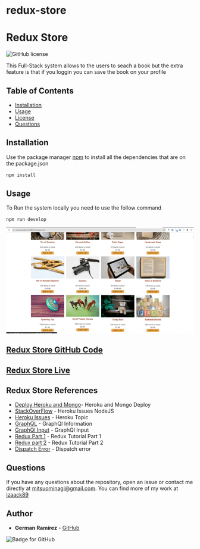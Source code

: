 # redux-store

<!-- // https://young-garden-30489.herokuapp.com/ -->

# Redux Store

![GitHub license](https://img.shields.io/badge/Licenses-MIT-blue.svg)

This Full-Stack system allows to the users to seach a book but the extra feature is that if you loggin you can save the book on your profile 

## Table of Contents

- [Installation](#installation)
- [Usage](#usage)
- [License](#license)
- [Questions](#questions)

## Installation

Use the package manager [npm](https://docs.npmjs.com/cli/v7/commands/npm-install) to install all the dependencies that are on the package.json

```bash
npm install
```

## Usage

To Run the system locally you need to use the follow command

```bash
npm run develop
```

![System View](./readmeFiles/mern.gif)

## [Redux Store GitHub Code](https://github.com/izaack89/book-search-engine)

## [Redux Store Live](https://peaceful-tundra-40160.herokuapp.com/)

## Redux Store References
- [Deploy Heroku and Mongo](https://coding-boot-camp.github.io/full-stack/mongodb/deploy-with-heroku-and-mongodb-atlas)- Heroku and Mongo Deploy
- [StackOverFlow](https://stackoverflow.com/questions/18660474/push-rejected-failed-to-compile-node-js-app-heroku) - Heroku Issues NodeJS
- [Heroku Issues](https://help.heroku.com/6235QYN4/why-is-my-node-js-build-failing-because-of-no-matching-node-versions) - Heroku Topic
- [GraphQL](https://graphql.org/graphql-js/) - GraphQl Information
- [GraphQl Input](https://graphql.org/graphql-js/mutations-and-input-types/) - GraphQl Input
- [Redux Part 1](https://redux.js.org/tutorials/fundamentals/part-1-overview) - Redux Tutorial Part 1
- [Redux part 2](https://redux.js.org/tutorials/fundamentals/part-2-concepts-data-flow) - Redux Tutorial Part 2
- [Dispatch Error](https://stackoverflow.com/questions/35443167/dispatch-is-not-a-function-when-argument-to-maptodispatchtoprops-in-redux) - Dispatch error 


## Questions

If you have any questions about the repository, open an issue or contact me directly at mitsuominagi@gmail.com. You can find more of my work at [izaack89](https://github.com/izaack89)

## Author

- **German Ramirez** - [GitHub](https://github.com/izaack89/)

![Badge for GitHub](https://img.shields.io/github/languages/top/izaack89/redux-store?style=plastic&logo=github)
